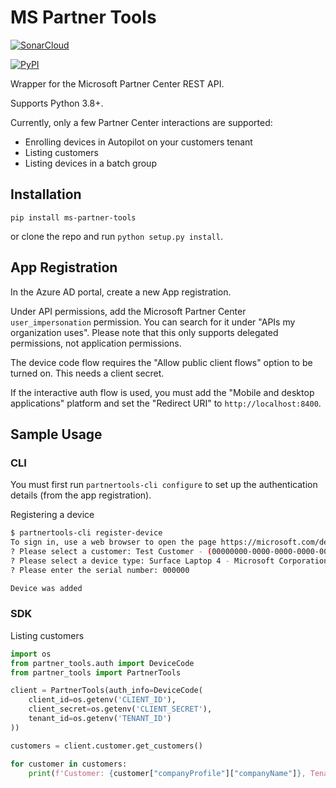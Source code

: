 # MS Partner Tools
[![SonarCloud](https://sonarcloud.io/images/project_badges/sonarcloud-black.svg)](https://sonarcloud.io/summary/new_code?id=techstormpc_ms-partner-tools)

[![PyPI](https://img.shields.io/pypi/v/ms-partner-tools.svg)](https://pypi.org/project/ms-partner-tools/#description)

Wrapper for the Microsoft Partner Center REST API.

Supports Python 3.8+.

Currently, only a few Partner Center interactions are supported:
- Enrolling devices in Autopilot on your customers tenant
- Listing customers
- Listing devices in a batch group

## Installation

`pip install ms-partner-tools`

or clone the repo and run `python setup.py install`.

## App Registration

In the Azure AD portal, create a new App registration.

Under API permissions, add the Microsoft Partner Center `user_impersonation` permission.
You can search for it under "APIs my organization uses".
Please note that this only supports delegated permissions, not application permissions.

The device code flow requires the "Allow public client flows" option to be turned on. This needs a client secret.

If the interactive auth flow is used, you must add the "Mobile and desktop applications" platform and set the "Redirect URI" to `http://localhost:8400`.

## Sample Usage

### CLI 

You must first run `partnertools-cli configure` to set up the authentication details (from the app registration). 

Registering a device

```bash
$ partnertools-cli register-device
To sign in, use a web browser to open the page https://microsoft.com/devicelogin and enter the code <CODE> to authenticate.
? Please select a customer: Test Customer - (00000000-0000-0000-0000-000000000000)
? Please select a device type: Surface Laptop 4 - Microsoft Corporation
? Please enter the serial number: 000000 

Device was added
```

### SDK

Listing customers

```python
import os
from partner_tools.auth import DeviceCode
from partner_tools import PartnerTools

client = PartnerTools(auth_info=DeviceCode(
    client_id=os.getenv('CLIENT_ID'),
    client_secret=os.getenv('CLIENT_SECRET'),
    tenant_id=os.getenv('TENANT_ID')
))

customers = client.customer.get_customers()

for customer in customers:
    print(f'Customer: {customer["companyProfile"]["companyName"]}, Tenant ID: {customer["id"]}')
```

